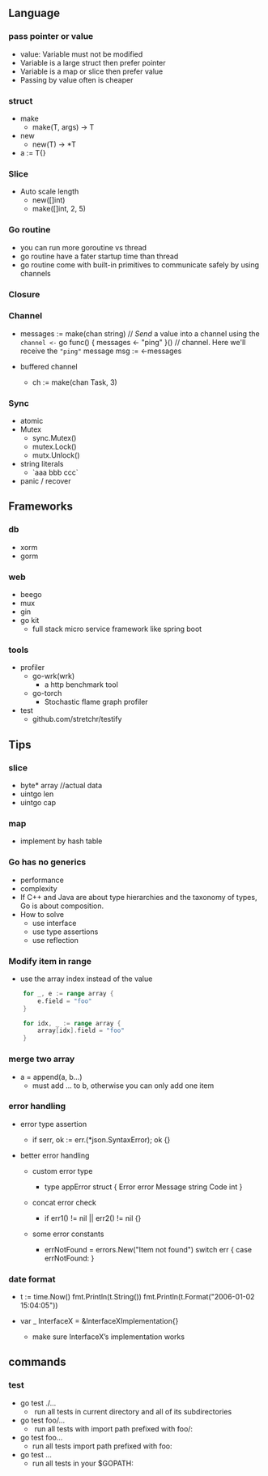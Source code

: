 ## Language

### pass pointer or value
- value: Variable must not be modified
- Variable is a large struct  then prefer pointer
- Variable is a map or slice then prefer value
- Passing by value often is cheaper

### struct

- make
    - make(T, args) -> T
- new
    - new(T) -> *T
- a := T{}

### Slice

- Auto scale length
    - new([]int)
    - make([]int, 2, 5)

### Go routine

- you can run more goroutine vs thread
- go routine have a fater startup time than thread
- go routine come with built-in primitives to communicate safely by using channels

### Closure

### Channel

- messages := make(chan string)
        // _Send_ a value into a channel using the `channel <-`
        go func() { messages <- "ping" }()
        // channel. Here we'll receive the `"ping"` message
        msg := <-messages

- buffered channel

    - ch := make(chan Task, 3)

### Sync

- atomic
- Mutex
    - sync.Mutex()
    - mutex.Lock()
    - mutx.Unlock()
- string literals
	- \`aaa bbb ccc\`
- panic / recover

## Frameworks

### db

- xorm
- gorm

### web

- beego
- mux
- gin
- go kit
    - full stack micro service framework like spring boot

### tools

- profiler
    - go-wrk(wrk)
        - a http benchmark tool
    - go-torch
        - Stochastic flame graph profiler
- test
    - github.com/stretchr/testify

## Tips

### slice

- byte* array //actual data
- uintgo len
- uintgo cap

### map

- implement by hash table

### Go has no generics

- performance
- complexity
- If C++ and Java are about type hierarchies and the taxonomy of types, Go is about composition.
- How to solve
    - use interface
    - use type assertions
    - use reflection

### Modify item in range

- use the array index instead of the value
```go
    for _, e := range array {
        e.field = "foo"
    }

    for idx, _ := range array {
        array[idx].field = "foo"
    }
```
### merge two array

- a = append(a, b…)
    - must add … to b, otherwise you can only add one item

### error handling

- error type assertion
    - if serr, ok := err.(*json.SyntaxError); ok {}

- better error handling

    - custom error type
        - type appError struct {
                Error   error
                Message string
                Code    int
            }

    - concat error check
        - if err1() != nil || err2() != nil {}
    - some error constants
        - errNotFound = errors.New("Item not found")
            switch err {
                    case errNotFound:
            }

### date format

- t := time.Now()
    fmt.Println(t.String())
    fmt.Println(t.Format("2006-01-02 15:04:05"))

- var _ InterfaceX = &InterfaceXImplementation{}
	- make sure InterfaceX’s implementation works

## commands

### test

- go test ./...
    -  run all tests in current directory and all of its subdirectories
- go test foo/...
    -  run all tests with import path prefixed with foo/:
- go test foo...
    - run all tests import path prefixed with foo:
- go test ...
    - run all tests in your $GOPATH: